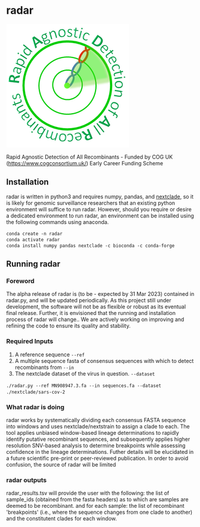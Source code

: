 # radar
![logo](./logo.png)

Rapid Agnostic Detection of All Recombinants - Funded by COG UK (https://www.cogconsortium.uk/) Early Career Funding Scheme

## Installation
radar is written in python3 and requires numpy, pandas, and [nextclade](https://github.com/nextstrain/nextclade/blob/master/docs/user/nextclade-cli.md), so it is likely for genomic surveillance researchers that an existing python environment will suffice to run radar. However, should you require or desire a dedicated environment to run radar, an environment can be installed using the following commands using anaconda.

```
conda create -n radar
conda activate radar
conda install numpy pandas nextclade -c bioconda -c conda-forge
```

## Running radar
### Foreword
The alpha release of radar is (to be - expected by 31 Mar 2023) contained in radar.py, and will be updated periodically. As this project still under development, the software will not be as flexible or robust as its eventual final release. Further, it is envisioned that the running and installation process of radar will change.. We are actively working on improving and refining the code to ensure its quality and stability.

### Required Inputs
1. A reference sequence ```--ref```
2. A multiple sequence fasta of consensus sequences with which to detect recombinants from ```--in```
3. The nextclade dataset of the virus in question. ```--dataset```

```./radar.py --ref MN908947.3.fa --in sequences.fa --dataset ./nextclade/sars-cov-2```

### What radar is doing
radar works by systematically dividing each consensus FASTA sequence into windows and uses nextclade/nextstrain to assign a clade to each. The tool applies unbiased window-based lineage determinations to rapidly identify putative recombinant sequences, and subsequently applies higher resolution SNV-based analysis to determine breakpoints while assessing confidence in the lineage determinations. Futher details will be elucidated in a future scientific pre-print or peer-reviewed publication. In order to avoid confusion, the source of radar will be limited

### radar outputs
radar_results.tsv will provide the user with the following:
   the list of sample_ids (obtained from the fasta headers) as to which are samples are deemed to be recombinant.
   and for each sample: the list of recombinant 'breakpoints' (i.e., where the sequence changes from one clade to another) and the constitutent clades for each window.

